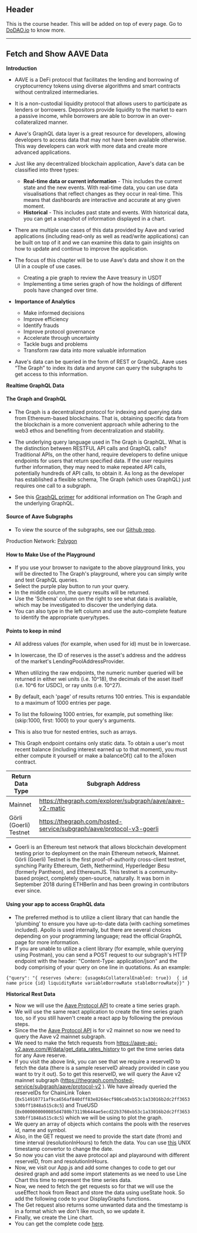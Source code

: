 ## Header
This is the course header. This will be added on top of every page. Go to [DoDAO.io](https://www.dodao.io) to know more.

 ---
 
 ## Fetch and Show AAVE Data
 
 **Introduction**        
* AAVE is a DeFi protocol that facilitates the lending and borrowing of cryptocurrency tokens using diverse algorithms and smart contracts without centralized intermediaries. 
* It is a non-custodial liquidity protocol that allows users to participate as lenders or borrowers. Depositors provide liquidity to the market to earn a passive income, while borrowers are able to borrow in an over-collateralized manner.
* Aave's GraphQL data layer is a great resource for developers, allowing developers to access data that may not have been available otherwise. This way developers can work with more data and create more advanced applications. 
* Just like any decentralized blockchain application, Aave's data can be classified into three types: 
  - **Real-time data or current information** - This includes the current state and the new events. With real-time data, you can use data visualisations that reflect changes as they occur in real-time. This means that dashboards are interactive and accurate at any given moment.
  - **Historical** - This includes past state and events. With historical data, you can get a snapshot of information displayed in a chart.

* There are multiple use cases of this data provided by Aave and varied applications (including read-only as well as read/write applications) can be built on top of it and we can examine this data to gain insights on how to update and continue to improve the application.

* The focus of this chapter will be to use Aave's data and show it on the UI in a couple of use cases. 
  - Creating a pie graph to review the Aave treasury in USDT 
  - Implementing a time series graph of how the holdings of different pools have changed over time.

* **Importance of Analytics**
  - Make informed decisions
  - Improve efficiency
  - Identify frauds
  - Improve protocol governance
  - Accelerate through uncertainty
  - Tackle bugs and problems
  - Transform raw data into more valuable information

* Aave's data can be queried in the form of REST or GraphQL. Aave uses “The Graph” to index its data and anyone can query the subgraphs to get access to this information.
 
 **Realtime GraphQL Data**        
#### The Graph and GraphQL
* The Graph is a decentralized protocol for indexing and querying data from Ethereum-based blockchains. That is, obtaining specific data from the blockchain is a more convenient approach while adhering to the web3 ethos and benefiting from decentralization and stability.

* The underlying query language used in The Graph is GraphQL. What is the distinction between RESTFUL API calls and GraphQL calls? Traditional APIs, on the other hand, require developers to define unique endpoints for users that return specified data. If the user requires further information, they may need to make repeated API calls, potentially hundreds of API calls, to obtain it. As long as the developer has established a flexible schema, The Graph (which uses GraphQL) just requires one call to a subgraph.
* See this [GraphQL primer](https://medium.com/graphprotocol/graphql-will-power-the-decentralized-web-d7443a69c69a) for additional information on The Graph and the underlying GraphQL.

#### Source of Aave Subgraphs
* To view the source of the subgraphs, see our [Github repo](https://github.com/aave/protocol-v2-subgraph).

Production Network: [Polygon](https://thegraph.com/hosted-service/subgraph/aave/protocol-v3-polygon)

#### How to Make Use of the Playground

* If you use your browser to navigate to the above playground links, you will be directed to The Graph's playground, where you can simply write and test GraphQL queries.
* Select the purple play button to run your query.
* In the middle column, the query results will be returned.
* Use the 'Schema' column on the right to see what data is available, which may be investigated to discover the underlying data.
* You can also type in the left column and use the auto-complete feature to identify the appropriate query/types.

#### Points to keep in mind
* All address values (for example, when used for id) must be in lowercase.
* In lowercase, the ID of reserves is the asset's address and the address of the market's LendingPoolAddressProvider.
* When utilizing the raw endpoints, the numeric number queried will be returned in either wei units (i.e. 10^18), the decimals of the asset itself (i.e. 10^6 for USDC), or ray units (i.e. 10^27).
* By default, each 'page' of results returns 100 entries. This is expandable to a maximum of 1000 entries per page.
* To list the following 1000 entries, for example, put something like: (skip:1000, first: 1000) to your query's arguments.
* This is also true for nested entries, such as arrays.

* This Graph endpoint contains only static data. To obtain a user's most recent balance (including interest earned up to that moment), you must either compute it yourself or make a balanceOf() call to the aToken contract.

| Return Data Type           | Subgraph Address                                                       |
| -------------------------- | ---------------------------------------------------------------------- | 
| Mainnet                    | https://thegraph.com/explorer/subgraph/aave/aave-v2-matic              |
| Görli (Goerli) Testnet     | https://thegraph.com/hosted-service/subgraph/aave/protocol-v3-goerli   |

* Goerli is an Ethereum test network that allows blockchain development testing prior to deployment on the main Ethereum network, Mainnet. Görli (Goerli) Testnet is the first proof-of-authority cross-client testnet, synching Parity Ethereum, Geth, Nethermind, Hyperledger Besu (formerly Pantheon), and EthereumJS. This testnet is a community-based project, completely open-source, naturally. It was born in September 2018 during ETHBerlin and has been growing in contributors ever since.

#### Using your app to access GraphQL data

* The preferred method is to utilize a client library that can handle the 'plumbing' to ensure you have up-to-date data (with caching sometimes included).  Apollo is used internally, but there are several choices depending on your programming language; read the official GraphQL page for more information.
* If you are unable to utilize a client library (for example, while querying using Postman), you can send a POST request to our subgraph's HTTP endpoint with the header: "Content-Type: application/json" and the body comprising of your query on one line in quotations. As an example:
```
{"query": "{ reserves (where: {usageAsCollateralEnabled: true})  { id name price {id} liquidityRate variableBorrowRate stableBorrowRate}}" }
```
 
 **Historical Rest Data**        
* Now we will use the [Aave Protocol API](https://aave-api-v2.aave.com/) to create a time series graph.
* We will use the same react application to create the time series graph too, so if you still haven't create a react app by following the previous steps.
* Since the the [Aave Protocol API](https://aave-api-v2.aave.com/) is for v2 mainnet so now we need to query the Aave v2 mainnet subgraph.
* We need to make the fetch requests from https://aave-api-v2.aave.com/#/data/get_data_rates_history to get the time series data for any Aave reserve. 
* If you visit the above link, you can see that we require a reserveID to fetch the data (there is a sample reserveID already provided in case you want to try it out). So to get this reserveID, we will query the Aave v2 mainnet subgraph (https://thegraph.com/hosted-service/subgraph/aave/protocol-v2 ). We have already queried the reserveIDs for ChainLink Token (`0x514910771af9ca656af840dff83e8264ecf986ca0xb53c1a33016b2dc2ff3653530bff1848a515c8c5`) and TrueUSD (`0x0000000000085d4780b73119b644ae5ecd22b3760xb53c1a33016b2dc2ff3653530bff1848a515c8c5`) which we will be using to plot the graph. 
* We query an array of objects which contains the pools with the reserves id, name and symbol.
* Also, in the GET request we need to provide the start date (from) and time interval (resolutionInHours) to fetch the data. You can use [this](https://www.epochconverter.com/) UNIX timestamp convertor to change the date.
* So now you can visit the aave protocol api and playaround with different reserveID, from and resolutionInHours.
* Now, we visit our App.js and add some changes to code to get our desired graph and add some import statements as we need to use Line Chart this time to represent the time series data.
* Now, we need to fetch the get requests so for that we will use the useEffect hook from React and store the data using useState hook. So add the following code to your DisplayGraphs functions.
* The Get request also returns some unwanted data and the timestamp is in a format which we don't like much, so we update it.
* Finally, we create the Line chart.
* You can get the complete code [here](https://github.com/DoDAO-io/aava-analytics-sample-app). 
 
 
